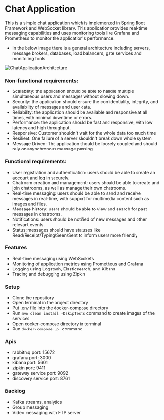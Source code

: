 # Chat Application

This is a simple chat application which is implemented in Spring Boot Framework and WebSocket library. This application provides real-time messaging capabilities and uses monitoring tools like Grafana and Prometheus to monitor the application's performance.

* In the below image there is a general architecture including servers, message brokers, databases, load balancers, gate services and monitoring tools

![ChatApplicationArchitecture](https://user-images.githubusercontent.com/48048893/236375735-f51c187e-d7ce-4256-9dfd-4acbdb7364f4.jpeg)

### Non-functional requirements:

* Scalability: the application should be able to handle multiple simultaneous users and messages without slowing down.
* Security: the application should ensure the confidentiality, integrity, and availability of messages and user data.
* Reliability: the application should be available and responsive at all times, with minimal downtime or errors.
* Performance: the application should be fast and responsive, with low latency and high throughput.
* Responsive: Customer shouldn't wait for the whole data too much time
* Resilient: One failure of a server shouldn't break down whole system
* Message Driven: The application should be loosely coupled and should rely on asynchronous message passing

### Functional requirements:

* User registration and authentication: users should be able to create an account and log in securely.
* Chatroom creation and management: users should be able to create and join chatrooms, as well as manage their own chatrooms.
* Real-time messaging: users should be able to send and receive messages in real-time, with support for multimedia content such as images and files.
* Message history: users should be able to view and search for past messages in chatrooms.
* Notifications: users should be notified of new messages and other relevant events.
* Status: messages should have statuses like Read/Receipt/Typing/Seen/Sent to inform users more friendly

### Features

* Real-time messaging using WebSockets
* Monitoring of application metrics using Prometheus and Grafana
* Logging using Logstash, Elasticsearch, and Kibana
* Tracing and debugging using Zipkin

### Setup
* Clone the repository
* Open terminal in the project directory
* Put .env file into the docker-compose directory
* Run ``` mvn clean install -DskipTests ``` command to create images of the services
* Open docker-compose directory in terminal
* Run ````docker-compose up ```` command

### Apis
* rabbitmq port: 15672
* grafana port: 3000
* kibana port: 5601
* zipkin port: 9411
* gateway service port: 9092
* discovery service port: 8761

### Backlog
* Kafka streams, analytics
* Group messaging
* Video messaging with FTP server
